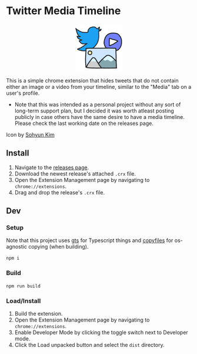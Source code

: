 # Twitter Media Timeline 
<p align="center">
  <img src="https://github.com/nwgreenl/twitter-media-timeline/blob/main/public/images/icon-128.png?raw=true">
</p>

This is a simple chrome extension that hides tweets that do not contain either an image or a video from your timeline, similar to the "Media" tab on a user's profile.
- Note that this was intended as a personal project without any sort of long-term support plan, but I decided it was worth atleast posting publicly in case others have the same desire to have a media timeline. Please check the last working date on the releases page.

Icon by [Sohyun Kim](https://sohyun.kim/)

## Install
1. Navigate to the [releases page](https://github.com/nwgreenl/twitter-media-timeline/releases/).
2. Download the newest release's attached `.crx` file.
3. Open the Extension Management page by navigating to `chrome://extensions`.
4. Drag and drop the release's `.crx` file.


## Dev

### Setup

Note that this project uses [gts](https://www.npmjs.com/package/gts) for Typescript things and [copyfiles](https://www.npmjs.com/package/copyfiles) for os-agnostic copying (when building).

```
npm i
```

### Build

```
npm run build
```

### Load/Install

1. Build the extension.
2. Open the Extension Management page by navigating to `chrome://extensions`.
3. Enable Developer Mode by clicking the toggle switch next to Developer mode.
4. Click the Load unpacked button and select the `dist` directory.

